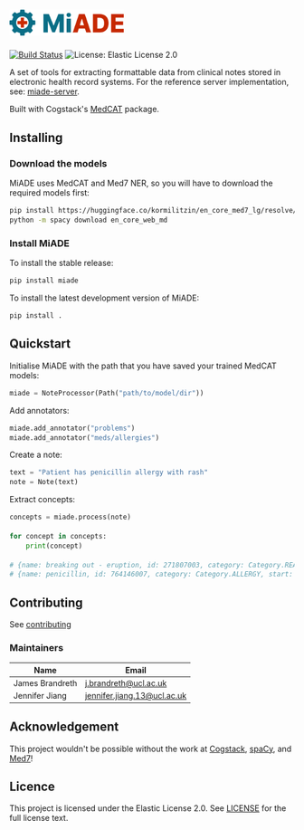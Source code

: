 # <img src="assets/miade-logo.png" width="40%">

[![Build Status](https://github.com/uclh-criu/miade/actions/workflows/ci.yml/badge.svg?branch=master)](https://github.com/uclh-criu/miade/actions/workflows/ci.yml?query=Tests)
![License: Elastic License 2.0](https://img.shields.io/badge/License-Elastic%202.0-blue.svg)

A set of tools for extracting formattable data from clinical notes stored in electronic health record systems.
For the reference server implementation, see: [miade-server](https://github.com/uclh-criu/miade-server).

Built with Cogstack's [MedCAT](https://github.com/CogStack/MedCAT) package.


## Installing

### Download the models
MiADE uses MedCAT and Med7 NER, so you will have to download the required models first:
```bash
pip install https://huggingface.co/kormilitzin/en_core_med7_lg/resolve/main/en_core_med7_lg-any-py3-none-any.whl
python -m spacy download en_core_web_md
```

### Install MiADE

To install the stable release:
```bash
pip install miade
```

To install the latest development version of MiADE:
```bash
pip install .
```


## Quickstart

Initialise MiADE with the path that you have saved your trained MedCAT models:

```python
miade = NoteProcessor(Path("path/to/model/dir"))
```
Add annotators:

```python
miade.add_annotator("problems")
miade.add_annotator("meds/allergies")
```

Create a note:

```python
text = "Patient has penicillin allergy with rash"
note = Note(text)
```

Extract concepts:

```python
concepts = miade.process(note)

for concept in concepts:
    print(concept)
    
# {name: breaking out - eruption, id: 271807003, category: Category.REACTION, start: 204, end: 208, dosage: None, negex: False, meta: None} 
# {name: penicillin, id: 764146007, category: Category.ALLERGY, start: 191, end: 201, dosage: None, negex: False, meta: None} 
```

## Contributing
See [contributing](CONTRIBUTING.md)

### Maintainers

| Name            | Email                       |
|-----------------|-----------------------------|
| James Brandreth | j.brandreth@ucl.ac.uk       |
| Jennifer Jiang  | jennifer.jiang.13@ucl.ac.uk |


## Acknowledgement

This project wouldn't be possible without the work at [Cogstack](https://cogstack.org/), [spaCy](https://spacy.io/), and [Med7](https://huggingface.co/kormilitzin/en_core_med7_lg)!


## Licence

This project is licensed under the Elastic License 2.0. See [LICENSE](LICENSE) for the full license text.